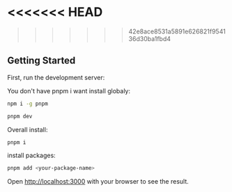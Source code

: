 <<<<<<< HEAD
=======


>>>>>>> 42e8ace8531a5891e626821f954136d30ba1fbd4
## Getting Started

First, run the development server:

You don't have pnpm i want install globaly:

```bash
npm i -g pnpm
```

```bash
pnpm dev
```

Overall install:

```bash
pnpm i
```

install packages:

```bash
pnpm add <your-package-name>
```

Open [http://localhost:3000](http://localhost:3000) with your browser to see the result.
